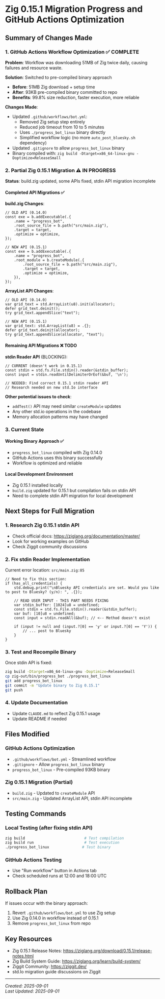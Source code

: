 # Zig 0.15.1 Migration Progress and GitHub Actions Optimization

## Summary of Changes Made

### 1. GitHub Actions Workflow Optimization ✅ COMPLETE
**Problem**: Workflow was downloading 51MB of Zig twice daily, causing failures and resource waste.

**Solution**: Switched to pre-compiled binary approach
- **Before**: 51MB Zig download + setup time
- **After**: 93KB pre-compiled binary committed to repo
- **Benefits**: 99.8% size reduction, faster execution, more reliable

**Changes Made**:
- Updated `.github/workflows/bot.yml`:
  - Removed Zig setup step entirely
  - Reduced job timeout from 10 to 5 minutes
  - Uses `./progress_bot_linux` binary directly
  - Simplified workflow logic (no more `auto_post_bluesky.sh` dependency)
- Updated `.gitignore` to allow `progress_bot_linux` binary
- Binary compiled with: `zig build -Dtarget=x86_64-linux-gnu -Doptimize=ReleaseSmall`

### 2. Partial Zig 0.15.1 Migration ⚠️ IN PROGRESS
**Status**: build.zig updated, some APIs fixed, stdin API migration incomplete

#### Completed API Migrations ✅
**build.zig Changes**:
```zig
// OLD API (0.14.0)
const exe = b.addExecutable(.{
    .name = "progress_bot",
    .root_source_file = b.path("src/main.zig"),
    .target = target,
    .optimize = optimize,
});

// NEW API (0.15.1)  
const exe = b.addExecutable(.{
    .name = "progress_bot",
    .root_module = b.createModule(.{
        .root_source_file = b.path("src/main.zig"),
        .target = target,
        .optimize = optimize,
    }),
});
```

**ArrayList API Changes**:
```zig
// OLD API (0.14.0)
var grid_text = std.ArrayList(u8).init(allocator);
defer grid_text.deinit();
try grid_text.appendSlice("text");

// NEW API (0.15.1)
var grid_text: std.ArrayList(u8) = .{};
defer grid_text.deinit(allocator);
try grid_text.appendSlice(allocator, "text");
```

#### Remaining API Migrations ❌ TODO
**stdin Reader API** (BLOCKING):
```zig
// CURRENT (doesn't work in 0.15.1)
const stdin = std.fs.File.stdin().reader(&stdin_buffer);
const input = stdin.readUntilDelimiterOrEof(&buf, '\n');

// NEEDED: Find correct 0.15.1 stdin reader API
// Research needed on new std.Io interface
```

**Other potential issues to check**:
- `addTest()` API may need similar `createModule` updates
- Any other std.io operations in the codebase
- Memory allocation patterns may have changed

### 3. Current State

#### Working Binary Approach ✅
- `progress_bot_linux` compiled with Zig 0.14.0
- GitHub Actions uses this binary successfully
- Workflow is optimized and reliable

#### Local Development Environment
- Zig 0.15.1 installed locally
- `build.zig` updated for 0.15.1 but compilation fails on stdin API
- Need to complete stdin API migration for local development

## Next Steps for Full Migration

### 1. Research Zig 0.15.1 stdin API
- Check official docs: https://ziglang.org/documentation/master/
- Look for working examples on GitHub
- Check Ziggit community discussions

### 2. Fix stdin Reader Implementation  
Current error location: `src/main.zig:85`
```zig
// Need to fix this section:
if (has_all_credentials) {
    std.debug.print("\nBluesky API credentials are set. Would you like to post to Bluesky? (y/n): ", .{});
    
    // READ USER INPUT - THIS PART NEEDS FIXING
    var stdin_buffer: [1024]u8 = undefined;
    const stdin = std.fs.File.stdin().reader(&stdin_buffer);
    var buf: [10]u8 = undefined;
    const input = stdin.readAll(&buf); // <-- Method doesn't exist
    
    if (input != null and (input.?[0] == 'y' or input.?[0] == 'Y')) {
        // ... post to Bluesky
    }
}
```

### 3. Test and Recompile Binary
Once stdin API is fixed:
```bash
zig build -Dtarget=x86_64-linux-gnu -Doptimize=ReleaseSmall
cp zig-out/bin/progress_bot ./progress_bot_linux
git add progress_bot_linux
git commit -m "Update binary to Zig 0.15.1"
git push
```

### 4. Update Documentation
- Update `CLAUDE.md` to reflect Zig 0.15.1 usage
- Update README if needed

## Files Modified

### GitHub Actions Optimization
- `.github/workflows/bot.yml` - Streamlined workflow 
- `.gitignore` - Allow `progress_bot_linux` binary
- `progress_bot_linux` - Pre-compiled 93KB binary

### Zig 0.15.1 Migration (Partial)
- `build.zig` - Updated to `createModule` API
- `src/main.zig` - Updated ArrayList API, stdin API incomplete

## Testing Commands

### Local Testing (after fixing stdin API)
```bash
zig build                           # Test compilation
zig build run                       # Test execution  
./progress_bot_linux               # Test binary
```

### GitHub Actions Testing
- Use "Run workflow" button in Actions tab
- Check scheduled runs at 12:00 and 18:00 UTC

## Rollback Plan

If issues occur with the binary approach:
1. Revert `.github/workflows/bot.yml` to use Zig setup
2. Use Zig 0.14.0 in workflow instead of 0.15.1
3. Remove `progress_bot_linux` from repo

## Key Resources

- Zig 0.15.1 Release Notes: https://ziglang.org/download/0.15.1/release-notes.html
- Zig Build System Guide: https://ziglang.org/learn/build-system/  
- Ziggit Community: https://ziggit.dev/
- std.Io migration guide discussions on Ziggit

---
*Created: 2025-09-01*  
*Last Updated: 2025-09-01*